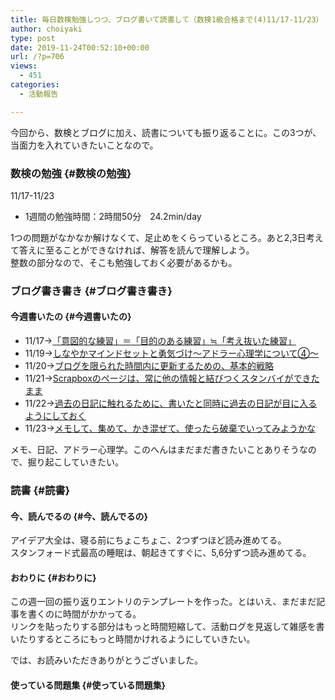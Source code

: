 ```yaml
---
title: 毎日数検勉強しつつ、ブログ書いて読書して（数検1級合格まで(4)11/17-11/23）
author: choiyaki
type: post
date: 2019-11-24T00:52:10+00:00
url: /?p=706
views:
  - 451
categories:
  - 活動報告

---
```

今回から、数検とブログに加え、読書についても振り返ることに。この3つが、当面力を入れていきたいことなので。

### 数検の勉強 {#数検の勉強}

11/17-11/23

  * 1週間の勉強時間：2時間50分　24.2min/day

1つの問題がなかなか解けなくて、足止めをくらっているところ。あと2,3日考えて答えに至ることができなければ、解答を読んで理解しよう。  
整数の部分なので、そこも勉強しておく必要があるかも。

### ブログ書き書き {#ブログ書き書き}

#### 今週書いたの {#今週書いたの}

  * 11/17→[「意図的な練習」＝「目的のある練習」≒「考え抜いた練習」][1] 
  * 11/19→[しなやかマインドセットと勇気づけ〜アドラー心理学について④〜][2] 
  * 11/20→[ブログを限られた時間内に更新するための、基本的戦略][3] 
  * 11/21→[Scrapboxのページは、常に他の情報と結びつくスタンバイができたまま][4] 
  * 11/22→[過去の日記に触れるために、書いたと同時に過去の日記が目に入るようにしておく][5] 
  * 11/23→[メモして、集めて、かき混ぜて、使ったら破棄でいってみようかな][6] 

メモ、日記、アドラー心理学。このへんはまだまだ書きたいことありそうなので、掘り起こしていきたい。

### 読書 {#読書}

#### 今、読んでるの {#今、読んでるの}

  
アイデア大全は、寝る前にちょこちょこ、2つずつほど読み進めてる。  
スタンフォード式最高の睡眠は、朝起きてすぐに、5,6分ずつ読み進めてる。

#### おわりに {#おわりに}

この週一回の振り返りエントリのテンプレートを作った。とはいえ、まだまだ記事を書くのに時間がかかってる。  
リンクを貼ったりする部分はもっと時間短縮して、活動ログを見返して雑感を書いたりするところにもっと時間かけれるようにしていきたい。

では、お読みいただきありがとうございました。

#### 使っている問題集 {#使っている問題集}

 [1]: https://choiyaki.com/?p=686
 [2]: https://choiyaki.com/?p=690
 [3]: https://choiyaki.com/?p=692
 [4]: https://choiyaki.com/?p=698
 [5]: https://choiyaki.com/?p=702
 [6]: https://choiyaki.com/?p=704